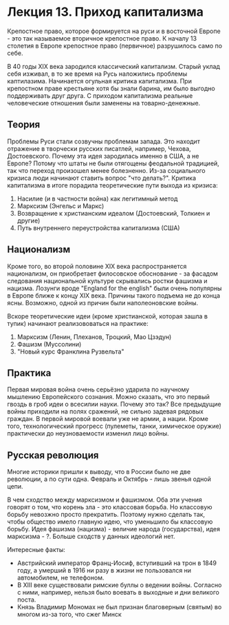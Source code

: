 Лекция 13. Приход капитализма
=============================

Крепостное право, которое формируется на руси и в восточной Европе - это так называемое вторичное крепостное право.
К началу 13 столетия в Европе крепостное право (первичное) разрушилось само по себе.

В 40 годы XIX века зародился классический капитализм. Старый уклад себя изживал, в то же время на Русь наложились проблемы каптилазима.
Начинается огульная критика капитализма. При крепостном праве крестьяне хотя бы знали барина, им было выгодно поддерживать друг друга.
С приходом капитализма реальные человеческие отношения были заменены на товарно-денежные.

Теория
------
Проблемы Руси стали созвучны проблемам запада. Это находит отражение в творчески русских писатлей, например, Чехова, Достоевского.
Почему эта идея зародилась именно в США, а не Европе? Потому что штаты не были отягощены феодальной традицией, так что переход произошел менее болезненно.
Из-за социального кризиса люди начинают ставить вопрос "что делать?". Критика капитализма в итоге порадила теоретические пути выхода из кризиса:
1. Насилие (и в частности война) как легитимный метод
2. Марксизм (Энгельс и Маркс)
3. Возвращение к христианским идеалом (Достоевский, Толкиен и другие)
4. Путь внутреннего переустройства капитализма (США)

Национализм
-----------
Кроме того, во второй половине XIX века распространяется национализм, он приобретает филосовское обоснование - за фасадом следования национальной культуре скрывались ростки фашизма и нацизма.
Лозунги вроде "England for the english" были очень популярны в Европе ближе к концу XIX века.
Причины такого подъема не до конца ясны. Возможно, одной из причин были наполеоновские войны. 

Вскоре теоретические идеи (кроме христианской, которая зашла в тупик) начинают реализововаться на практике:
1. Марксизм (Ленин, Плеханов, Троцкий, Мао Цзэдун)
2. Фашизм (Муссолини)
3. "Новый курс Франклина Рузвельта"

Практика
--------
Первая мировая война очень серьёзно ударила по научному мышлению Европейского сознания. Можно сказать, что это первый гвоздь в гроб идеи о всесилии науки.
Почему это так? Все предыдущие войны приходили на полях сражений, не сильно задевая рядовых граждан. В первой мировой воевали уже не армии, а нации. Кроме того, технологический прогресс (пулеметы, танки, химическое оружие) практически до неузноваемости изменил лицо войны.

Русская революция
-----------------
Многие историки пришли к выводу, что в России было не две революции, а по сути одна. Февраль и Октябрь - лишь звенья одной цепи.

В чем сходство между марксизмом и фашизмом. Оба эти учения говорят о том, что корень зла - это классовая борьба. Но классовую борьбу невозжно просто прекратить. Поэтому нужно сделать так, чтобы общество имело главную идею, что уменьшило бы классовую борьбу. Идея фашизма (нацизма) - величие народа (государства), идея марксизма - ?. Больше сходств у данных идеологий нет.


Интересные факты:
* Австрийский император Франц-Иосиф, вступивший на трон в 1849 году, а умерший в 1916 ни разу в жизни не пользовался ни автомобилем, не телефоном.
* В XIII веке существовали римские буллы о ведении войны. Согласно с ними, например, нельзя было воевать в выходные и дни великого поста.
* Князь Владимир Мономах не был признан благоверным (святым) во многом из-за того, что сжег Минск
